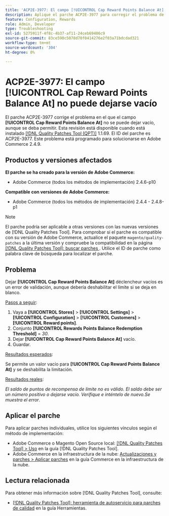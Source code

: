 ```yaml
---
title: 'ACP2E-3977: El campo [!UICONTROL Cap Reward Points Balance At] no puede dejarse vacío'
description: Aplique el parche ACP2E-3977 para corregir el problema de Adobe Commerce en el que el campo **[!UICONTROL Cap Reward Points Balance At]** no se podía dejar vacío cuando se establecía el campo **[!UICONTROL Rewards Points Balance Redemption Threshold]**, lo que provocaba un error de validación.
feature: Configuration, Rewards
role: Admin, Developer
type: Troubleshooting
exl-id: 5275911f-4f8c-4b37-af11-24ceb69406c9
source-git-commit: 83ce590c5078d70f0414276e2f03a71bdcdad321
workflow-type: tm+mt
source-wordcount: '304'
ht-degree: 0%

---
```


# ACP2E-3977: El campo **[!UICONTROL Cap Reward Points Balance At]** no puede dejarse vacío

El parche ACP2E-3977 corrige el problema en el que el campo **[!UICONTROL Cap Reward Points Balance At]** no se puede dejar vacío, aunque se deba permitir. Esta revisión está disponible cuando está instalado [[!DNL Quality Patches Tool (QPT)]](/help/tools/quality-patches-tool/quality-patches-tool-to-self-serve-quality-patches.md) 1.1.69. El ID del parche es ACP2E-3977. Este problema está programado para solucionarse en Adobe Commerce 2.4.9.

## Productos y versiones afectados

**El parche se ha creado para la versión de Adobe Commerce:**

* Adobe Commerce (todos los métodos de implementación) 2.4.6-p10

**Compatible con versiones de Adobe Commerce:**

* Adobe Commerce (todos los métodos de implementación) 2.4.4 - 2.4.8-p1

>[!NOTE]
>
>El parche podría ser aplicable a otras versiones con las nuevas versiones de [!DNL Quality Patches Tool]. Para comprobar si el parche es compatible con su versión de Adobe Commerce, actualice el paquete `magento/quality-patches` a la última versión y compruebe la compatibilidad en la página [[!DNL Quality Patches Tool]: buscar parches &#x200B;](https://experienceleague.adobe.com/tools/commerce-quality-patches/index.html?lang=es). Utilice el ID de parche como palabra clave de búsqueda para localizar el parche.

## Problema

Dejar **[!UICONTROL Cap Reward Points Balance At]** déclencheur vacíos es un error de validación, aunque debería deshabilitar el límite si se deja en blanco.

<u>Pasos a seguir</u>:

1. Vaya a **[!UICONTROL Stores]** > **[!UICONTROL Settings]** > **[!UICONTROL Configuration]** > **[!UICONTROL Customers]** > **[!UICONTROL Reward points]**.
1. Conjunto **[!UICONTROL Rewards Points Balance Redemption Threshold]** = *30*.
1. Dejar **[!UICONTROL Cap Reward Points Balance At]** vacío.
1. Guardar.

<u>Resultados esperados</u>:

Se permite un valor vacío para **[!UICONTROL Cap Reward Points Balance At]** y se deshabilita la limitación.

<u>Resultados reales</u>:

*El saldo de puntos de recompensa de límite no es válido. El saldo debe ser un número positivo o dejarse vacío. Verifique e inténtelo de nuevo.Se muestra el error*.

## Aplicar el parche

Para aplicar parches individuales, utilice los siguientes vínculos según el método de implementación:

* Adobe Commerce o Magento Open Source local: [[!DNL Quality Patches Tool] > Uso](/help/tools/quality-patches-tool/usage.md) en la guía [!DNL Quality Patches Tool].
* Adobe Commerce en la infraestructura de la nube: [Actualizaciones y parches > Aplicar parches](https://experienceleague.adobe.com/docs/commerce-cloud-service/user-guide/develop/upgrade/apply-patches.html?lang=es) en la guía Commerce en la infraestructura de la nube.

## Lectura relacionada

Para obtener más información sobre [!DNL Quality Patches Tool], consulte:

* [[!DNL Quality Patches Tool]: herramienta de autoservicio para parches de calidad](/help/tools/quality-patches-tool/quality-patches-tool-to-self-serve-quality-patches.md) en la guía Herramientas.
